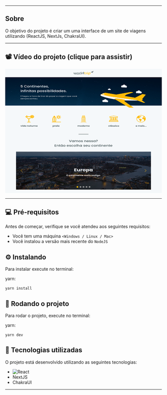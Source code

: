 
---

## Sobre 

O objetivo do projeto é criar um uma interface de um site de viagens utilizando (ReactJS, NextJs, ChakraUI).

--- 

## 📽️ Vídeo do projeto (clique para assistir)

<a href="https://youtu.be/EyceM-Lxa6Y" target="_blank" rel="external">
<img src="public/assets/project-image.png" height="400" width="800" alt="exemplo imagem">
</a>


--- 

## 💻 Pré-requisitos

Antes de começar, verifique se você atendeu aos seguintes requisitos:
* Você tem uma máquina `<Windows / Linux / Mac>`
* Você instalou a versão mais recente do `NodeJS`


## ⚙️ Instalando

Para instalar execute no terminal:

yarn:
```
yarn install
```

## 🚀 Rodando o projeto

Para rodar o projeto, execute no terminal:

yarn:
```
yarn dev
```

## 🚀 Tecnologias utilizadas

O projeto está desenvolvido utilizando as seguintes tecnologias:
	
- <img src="https://img.shields.io/badge/React-20232A?style=for-the-badge&logo=react&logoColor=61DAFB" alt="React">
- NextJS
- ChakraUI
--- 



